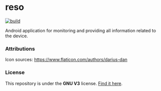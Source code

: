 # reso
[![build](https://github.com/neqsoft/reso/actions/workflows/build.yml/badge.svg)](https://github.com/neqsoft/reso/actions/workflows/build.yml)

Android application for monitoring and providing all information related to the device.


### Attributions

Icon sources:
https://www.flaticon.com/authors/darius-dan

### License

This repository is under the **GNU V3** license. [Find it here](https://github.com/nakkht/reso/blob/master/LICENSE).
